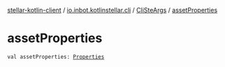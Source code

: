 [stellar-kotlin-client](../../index.md) / [io.inbot.kotlinstellar.cli](../index.md) / [CliSteArgs](index.md) / [assetProperties](./asset-properties.md)

# assetProperties

`val assetProperties: `[`Properties`](https://docs.oracle.com/javase/8/docs/api/java/util/Properties.html)